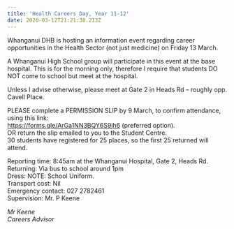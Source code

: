 ```yaml
---
title: 'Health Careers Day, Year 11-12'
date: 2020-03-12T21:21:38.213Z
---
```

Whanganui DHB is hosting an information event regarding career opportunities in the Health Sector (not just medicine) on Friday 13 March.   

A Whanganui High School group will participate in this event at the base hospital. This is for the morning only, therefore I require that students DO NOT come to school but meet at the hospital.  

Unless I advise otherwise, please meet at Gate 2 in Heads Rd – roughly opp. Cavell Place. 

PLEASE complete a PERMISSION SLIP by 9 March, to confirm attendance, using this link:  
https://forms.gle/ArGa1NN3BQY6S9jh6 (preferred option).  
OR return the slip emailed to you to the Student Centre.  
30 students have registered for 25 places, so the first 25 returned will attend.  

Reporting time: 8:45am at the Whanganui Hospital, Gate 2, Heads Rd.  
Returning: Via bus to school around 1pm  
Dress: NOTE: School Uniform.  
Transport cost: Nil  
Emergency contact: 027 2782461  
Supervision: Mr. P Keene

*Mr Keene*  
*Careers Advisor*
